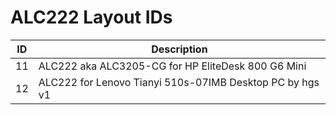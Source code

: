 # ALC222 Layout IDs

| ID | Description |
|---|---|
| 11 | ALC222 aka ALC3205-CG for HP EliteDesk 800 G6 Mini |
| 12 | ALC222 for Lenovo Tianyi 510s-07IMB Desktop PC by hgs v1 |
